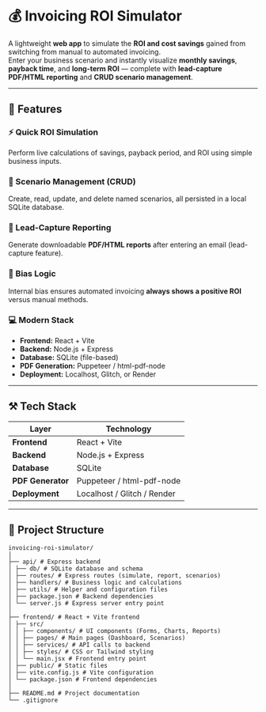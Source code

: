 # 💰 Invoicing ROI Simulator

A lightweight **web app** to simulate the **ROI and cost savings** gained from switching from manual to automated invoicing.  
Enter your business scenario and instantly visualize **monthly savings**, **payback time**, and **long-term ROI** — complete with **lead-capture PDF/HTML reporting** and **CRUD scenario management**.

---

## 🚀 Features

### ⚡ Quick ROI Simulation
Perform live calculations of savings, payback period, and ROI using simple business inputs.

### 📂 Scenario Management (CRUD)
Create, read, update, and delete named scenarios, all persisted in a local SQLite database.

### 📑 Lead-Capture Reporting
Generate downloadable **PDF/HTML reports** after entering an email (lead-capture feature).

### 🧠 Bias Logic
Internal bias ensures automated invoicing **always shows a positive ROI** versus manual methods.

### 💻 Modern Stack
- **Frontend:** React + Vite  
- **Backend:** Node.js + Express  
- **Database:** SQLite (file-based)  
- **PDF Generation:** Puppeteer / html-pdf-node  
- **Deployment:** Localhost, Glitch, or Render  

---

## ⚒️ Tech Stack

| Layer | Technology |
|--------|-------------|
| **Frontend** | React + Vite |
| **Backend** | Node.js + Express |
| **Database** | SQLite |
| **PDF Generator** | Puppeteer / html-pdf-node |
| **Deployment** | Localhost / Glitch / Render |

---

## 🧩 Project Structure

```
invoicing-roi-simulator/
│
├── api/ # Express backend
│ ├── db/ # SQLite database and schema
│ ├── routes/ # Express routes (simulate, report, scenarios)
│ ├── handlers/ # Business logic and calculations
│ ├── utils/ # Helper and configuration files
│ ├── package.json # Backend dependencies
│ └── server.js # Express server entry point
│
├── frontend/ # React + Vite frontend
│ ├── src/
│ │ ├── components/ # UI components (Forms, Charts, Reports)
│ │ ├── pages/ # Main pages (Dashboard, Scenarios)
│ │ ├── services/ # API calls to backend
│ │ ├── styles/ # CSS or Tailwind styling
│ │ └── main.jsx # Frontend entry point
│ ├── public/ # Static files
│ ├── vite.config.js # Vite configuration
│ └── package.json # Frontend dependencies
│
├── README.md # Project documentation
└── .gitignore
```
